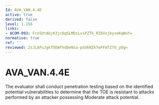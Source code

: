 ```yaml
---
Id: AVA_VAN.4.4E
active: true
derived: false
level: 1.156
links:
- ACOM-093: FcnSUtAbjK3jcDqSLMDsLviPZTk_RZ6VxjbyveKqWoY=
normative: true
ref: ''
reviewed: 2sJLAFuJgkT5EWfhdDeNsa-pSdkNZk7wFFmTZ7U_yOg=
---
```


# AVA_VAN.4.4E

The evaluator shall conduct penetration testing based on the identified potential vulnerabilities to determine that the TOE is resistant to attacks performed by an attacker possessing Moderate attack potential.